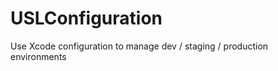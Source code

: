 USLConfiguration
================

Use Xcode configuration to manage dev / staging / production environments
